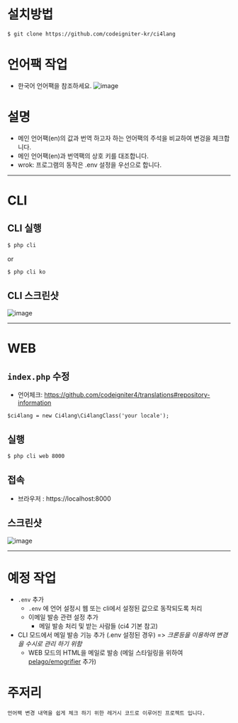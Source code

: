
# 설치방법
```bash
$ git clone https://github.com/codeigniter-kr/ci4lang
```

# 언어팩 작업
- 한국어 언어팩을 참조하세요.
![image](https://user-images.githubusercontent.com/5427199/178419849-f0b5f4da-723b-4f5a-b123-2f39d73260ea.png)

# 설명
- 메인 언어팩(en)의 값과 번역 하고자 하는 언어팩의 주석을 비교하여 변겅을 체크합니다.
- 메인 언어팩(en)과 번역팩의 상호 키를 대조합니다.
- wrok: 프로그램의 동작은 .env 설정을 우선으로 합니다.

---

# CLI
## CLI 실행
```bash
$ php cli
```
or
```bash
$ php cli ko
```

## CLI 스크린샷
![image](https://user-images.githubusercontent.com/5427199/178884548-11f65862-6f5d-45ea-b05a-f7e7f6ec3c9f.png)

---

# WEB
## `index.php` 수정
- 언어체크: https://github.com/codeigniter4/translations#repository-information
```
$ci4lang = new Ci4lang\Ci4langClass('your locale');
```

## 실행
```bash
$ php cli web 8000
```

## 접속
- 브라우저 : https://localhost:8000

## 스크린샷
![image](https://user-images.githubusercontent.com/5427199/178733471-39818fcf-6507-43bc-8f13-18f32263c5b2.png)

---


# 예정 작업
- `.env` 추가
  - `.env` 에 언어 설정시 웹 또는 cli에서 설정된 값으로 동작되도록 처리
  - 이메일 발송 관련 설정 추가
    - 메일 발송 처리 및 받는 사람들 (ci4 기본 참고)
- CLI 모드에서 메일 발송 기능 추가 (.env 설정된 경우) => _크론등을 이용하여 변경을 수시로 관리 하기 위함_
  - WEB 모드의 HTML을 메일로 발송 (메일 스타일링을 위하여 [pelago/emogrifier](https://packagist.org/packages/pelago/emogrifier) 추가)

# 주저리
```
언어팩 변경 내역을 쉽게 체크 하기 위한 레거시 코드로 이루어진 프로젝트 입니다.
```
